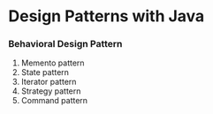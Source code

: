 # Design Patterns with Java

### Behavioral Design Pattern
1. Memento pattern
2. State pattern
3. Iterator pattern
4. Strategy pattern
5. Command pattern